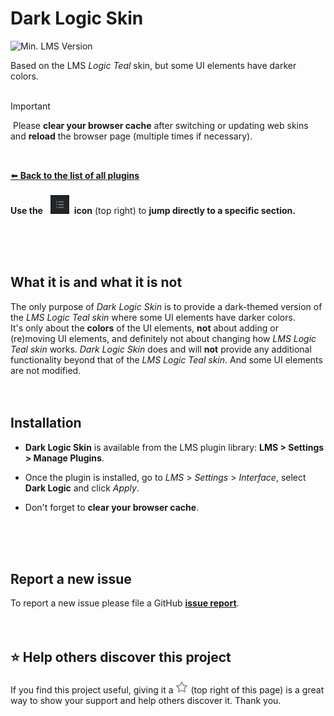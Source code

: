 Dark Logic Skin
====
![Min. LMS Version](https://img.shields.io/badge/dynamic/xml?url=https%3A%2F%2Fraw.githubusercontent.com%2FAF-1%2Fsobras%2Fmain%2Frepos%2Flms%2Fpublic.xml&query=%2F%2F*%5Blocal-name()%3D'plugin'%20and%20%40name%3D'DarkLogicSkin'%5D%2F%40minTarget&prefix=v&label=Min.%20LMS%20Version%20Required&color=darkgreen)<br>

Based on the LMS *Logic Teal* skin, but some UI elements have darker colors.<br><br>

> [!IMPORTANT]
>️ Please **clear your browser cache** after switching or updating web skins and **reload** the browser page (multiple times if necessary).
<br>

[⬅️ **Back to the list of all plugins**](https://github.com/AF-1/)
<br><br>
**Use the** &nbsp; <img src="screenshots/menuicon.png" width="30"> &nbsp;**icon** (top right) to **jump directly to a specific section.**

<br><br><br>

## What it is and what it is not
The only purpose of *Dark Logic Skin* is to provide a dark-themed version of the *LMS Logic Teal skin* where some UI elements have darker colors.<br>
It's only about the **colors** of the UI elements, **not** about adding or (re)moving UI elements, and definitely not about changing how *LMS Logic Teal skin* works. *Dark Logic Skin* does and will **not** provide any additional functionality beyond that of the *LMS Logic Teal skin*. And some UI elements are not modified.
<br><br><br>

## Installation

* **Dark Logic Skin** is available from the LMS plugin library: **LMS > Settings > Manage Plugins**.<br>

* Once the plugin is installed, go to *LMS* > *Settings* > *Interface*, select **Dark Logic** and click *Apply*.

* Don't forget to **clear your browser cache**.

<br><br><br>


## Report a new issue

To report a new issue please file a GitHub [**issue report**](https://github.com/AF-1/lms-darklogicskin/issues/new/choose).
<br><br><br>


## ⭐ Help others discover this project

If you find this project useful, giving it a <img src="screenshots/githubstar.png" width="20" height="20" alt="star" /> (top right of this page) is a great way to show your support and help others discover it. Thank you.
<br><br><br><br>
